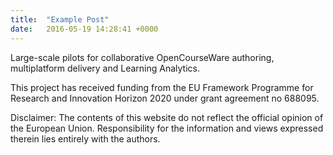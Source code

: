 ```yaml
---
title:  "Example Post"
date:   2016-05-19 14:28:41 +0000
---
```

Large-scale pilots for collaborative OpenCourseWare authoring, multiplatform delivery and Learning Analytics.

This project has received funding from the EU Framework Programme for Research and Innovation Horizon 2020 under grant agreement no 688095.

Disclaimer:
The contents of this website do not reflect the official opinion of the European Union. Responsibility for the information and views expressed therein lies entirely with the authors.
